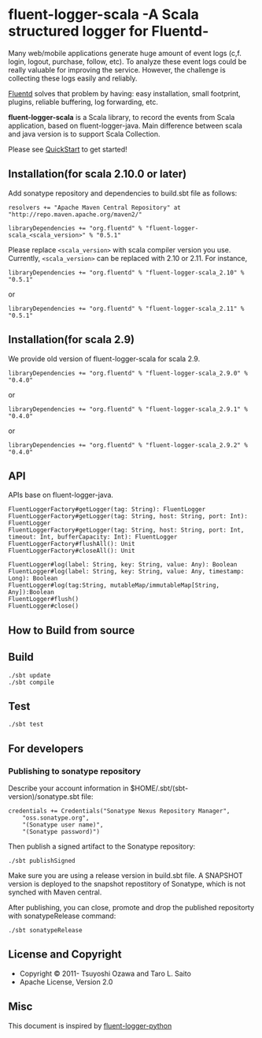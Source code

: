 # fluent-logger-scala -A Scala structured logger for Fluentd-

Many web/mobile applications generate huge amount of event logs (c,f. login, logout, purchase, follow, etc). To analyze these event logs could be really valuable for improving the service. However, the challenge is collecting these logs easily and reliably.


[Fluentd](http://github.com/fluent/fluentd) solves that problem by having: easy installation, small footprint, plugins, reliable buffering, log forwarding, etc.

**fluent-logger-scala** is a Scala library, to record the events from Scala application,  based on fluent-logger-java.
Main difference between scala and java version is to support Scala Collection.

Please see [QuickStart](https://github.com/fluent/fluent-logger-scala/wiki/QuickStart) to get started!

## Installation(for scala 2.10.0 or later)

Add sonatype repository and dependencies to build.sbt file as follows:

    resolvers += "Apache Maven Central Repository" at "http://repo.maven.apache.org/maven2/"
    
    libraryDependencies += "org.fluentd" % "fluent-logger-scala_<scala_version>" % "0.5.1"
    

Please replace ```<scala_version>``` with scala compiler version you use.
Currently, ```<scala_version>``` can be replaced with 2.10 or 2.11.
For instance,

    libraryDependencies += "org.fluentd" % "fluent-logger-scala_2.10" % "0.5.1"

or

    libraryDependencies += "org.fluentd" % "fluent-logger-scala_2.11" % "0.5.1"

## Installation(for scala 2.9)

We provide old version of fluent-logger-scala for scala 2.9.


    libraryDependencies += "org.fluentd" % "fluent-logger-scala_2.9.0" % "0.4.0"

or

    libraryDependencies += "org.fluentd" % "fluent-logger-scala_2.9.1" % "0.4.0"

or

    libraryDependencies += "org.fluentd" % "fluent-logger-scala_2.9.2" % "0.4.0"



## API

APIs base on fluent-logger-java.

    FluentLoggerFactory#getLogger(tag: String): FluentLogger
    FluentLoggerFactory#getLogger(tag: String, host: String, port: Int): FluentLogger
    FluentLoggerFactory#getLogger(tag: String, host: String, port: Int, timeout: Int, bufferCapacity: Int): FluentLogger
    FluentLoggerFactory#flushAll(): Unit
    FluentLoggerFactory#closeAll(): Unit

    FluentLogger#log(label: String, key: String, value: Any): Boolean
    FluentLogger#log(label: String, key: String, value: Any, timestamp: Long): Boolean
    FluentLogger#log(tag:String, mutableMap/immutableMap[String, Any]):Boolean
    FluentLogger#flush()
    FluentLogger#close()

## How to Build from source


## Build

    ./sbt update
    ./sbt compile

## Test

    ./sbt test

## For developers

### Publishing to sonatype repository

Describe your account information in $HOME/.sbt/(sbt-version)/sonatype.sbt file:

    credentials += Credentials("Sonatype Nexus Repository Manager",
        "oss.sonatype.org",
        "(Sonatype user name)",
        "(Sonatype password)")

Then publish a signed artifact to the Sonatype repository:

    ./sbt publishSigned

Make sure you are using a release version in build.sbt file. A SNAPSHOT version is deployed to the snapshot repostitory of Sonatype, which is not synched with Maven central. 

After publishing, you can close, promote and drop the published repositorty with sonatypeRelease command:

    ./sbt sonatypeRelease


## License and Copyright

* Copyright © 2011- Tsuyoshi Ozawa and Taro L. Saito
* Apache License, Version 2.0

## Misc

This document is inspired by [fluent-logger-python](https://github.com/fluent/fluent-logger-python)

